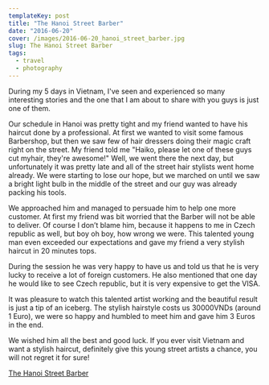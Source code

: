 ```yaml
---
templateKey: post
title: "The Hanoi Street Barber"
date: "2016-06-20"
cover: /images/2016-06-20_hanoi_street_barber.jpg
slug: The Hanoi Street Barber
tags:
  - travel
  - photography
---
```


During my 5 days in Vietnam, I've seen and experienced so many interesting stories and the one that I am about to share with you guys is just one of them.

Our schedule in Hanoi was pretty tight and my friend wanted to have his haircut done by a professional. At first we wanted to visit some famous Barbershop, but then we saw few of hair dressers doing their magic craft right on the street. My friend told me "Haiko, please let one of these guys cut myhair, they're awesome!" Well, we went there the next day, but unfortunately it was pretty late and all of the street hair stylists went home already. We were starting to lose our hope, but we marched on until we saw a bright light bulb in the middle of the street and our guy was already packing his tools.

We approached him and managed to persuade him to help one more customer. At first my friend was bit worried that the Barber will not be able to deliver. Of course I don’t blame him, because it happens to me in Czech republic as well, but boy oh boy, how wrong we were. This talented young man even exceeded our expectations and gave my friend a very stylish haircut in 20 minutes tops.

During the session he was very happy to have us and told us that he is very lucky to receive a lot of foreign customers. He also mentioned that one day he would like to see Czech republic, but it is very expensive to get the VISA.

It was pleasure to watch this talented artist working and the beautiful result is just a tip of an iceberg. The stylish hairstyle costs us 30000VNDs (around 1 Euro), we were so happy and humbled to meet him and gave him 3 Euros in the end.

We wished him all the best and good luck. If you ever visit Vietnam and want a stylish haircut, definitely give this young street artists a chance, you will not regret it for sure!

[The Hanoi Street Barber](/img/2016-06-20_hanoi_street_barber.jpg 'The Hanoi Street Barber')